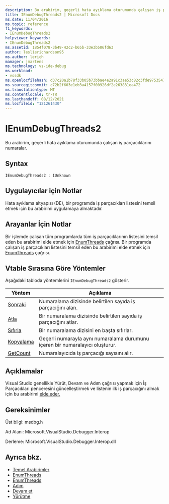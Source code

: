 ```yaml
---
description: Bu arabirim, geçerli hata ayıklama oturumunda çalışan iş parçacıklarını numaralar.
title: IEnumDebugThreads2 | Microsoft Docs
ms.date: 11/04/2016
ms.topic: reference
f1_keywords:
- IEnumDebugThreads2
helpviewer_keywords:
- IEnumDebugThreads2
ms.assetid: 1854f078-3b49-42c2-b65b-33e3b506fd63
author: leslierichardson95
ms.author: lerich
manager: jmartens
ms.technology: vs-ide-debug
ms.workload:
- vssdk
ms.openlocfilehash: d37c20a1b78f33b05b73bbae4e2a91c3ae53c82c3fde975354738ebea083e221
ms.sourcegitcommit: c72b2f603e1eb3a4157f00926df2e263831ea472
ms.translationtype: MT
ms.contentlocale: tr-TR
ms.lasthandoff: 08/12/2021
ms.locfileid: "121261430"
---
```

# <a name="ienumdebugthreads2"></a>IEnumDebugThreads2
Bu arabirim, geçerli hata ayıklama oturumunda çalışan iş parçacıklarını numaralar.

## <a name="syntax"></a>Syntax

```
IEnumDebugThreads2 : IUnknown
```

## <a name="notes-for-implementers"></a>Uygulayıcılar için Notlar
 Hata ayıklama altyapısı (DE), bir programda iş parçacıkları listesini temsil etmek için bu arabirimi uygulamaya almaktadır.

## <a name="notes-for-callers"></a>Arayanlar İçin Notlar
 Bir işlemde çalışan tüm programlarda tüm iş parçacıklarının listesini temsil eden bu arabirimi elde etmek için [EnumThreads](../../../extensibility/debugger/reference/idebugprocess2-enumthreads.md) çağrısı. Bir programda çalışan iş parçacıkları listesini temsil eden bu arabirimi elde etmek için [EnumThreads](../../../extensibility/debugger/reference/idebugprogram2-enumthreads.md) çağrısı.

## <a name="methods-in-vtable-order"></a>Vtable Sırasına Göre Yöntemler
 Aşağıdaki tabloda yöntemlerini `IEnumDebugThreads2` gösterir.

|Yöntem|Açıklama|
|------------|-----------------|
|[Sonraki](../../../extensibility/debugger/reference/ienumdebugthreads2-next.md)|Numaralama dizisinde belirtilen sayıda iş parçacığını alan.|
|[Atla](../../../extensibility/debugger/reference/ienumdebugthreads2-skip.md)|Bir numaralama dizisinde belirtilen sayıda iş parçacığını atlar.|
|[Sıfırla](../../../extensibility/debugger/reference/ienumdebugthreads2-reset.md)|Bir numaralama dizisini en başta sıfırlar.|
|[Kopyalama](../../../extensibility/debugger/reference/ienumdebugthreads2-clone.md)|Geçerli numarayla aynı numaralama durumunu içeren bir numaralayıcı oluşturur.|
|[GetCount](../../../extensibility/debugger/reference/ienumdebugthreads2-getcount.md)|Numaralayıcıda iş parçacığı sayısını alır.|

## <a name="remarks"></a>Açıklamalar
 Visual Studio genellikle Yürüt, Devam ve Adım  çağrısı yapmak için İş Parçacıkları penceresini güncelleştirmek ve listenin [](../../../extensibility/debugger/reference/idebugprocess3-execute.md)ilk [](../../../extensibility/debugger/reference/idebugprocess3-continue.md)iş parçacığını almak için bu arabirimi [elde eder.](../../../extensibility/debugger/reference/idebugprocess3-step.md)

## <a name="requirements"></a>Gereksinimler
 Üst bilgi: msdbg.h

 Ad Alanı: Microsoft.VisualStudio.Debugger.Interop

 Derleme: Microsoft.VisualStudio.Debugger.Interop.dll

## <a name="see-also"></a>Ayrıca bkz.
- [Temel Arabirimler](../../../extensibility/debugger/reference/core-interfaces.md)
- [EnumThreads](../../../extensibility/debugger/reference/idebugprocess2-enumthreads.md)
- [EnumThreads](../../../extensibility/debugger/reference/idebugprogram2-enumthreads.md)
- [Adım](../../../extensibility/debugger/reference/idebugprocess3-step.md)
- [Devam et](../../../extensibility/debugger/reference/idebugprocess3-continue.md)
- [Yürütme](../../../extensibility/debugger/reference/idebugprocess3-execute.md)
